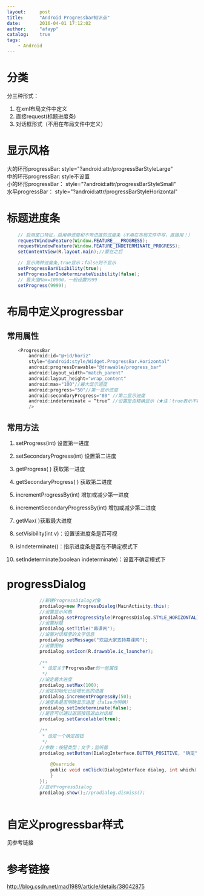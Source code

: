 ```yaml
---
layout:     post
title:      "Android Progressbar知识点"
date:       2016-04-01 17:12:02
author:     "afayp"
catalog:    true
tags:
    - Android
---
```



  
# 分类
分三种形式：

1. 在xml布局文件中定义
2. 直接request(标题进度条)
3. 对话框形式（不用在布局文件中定义）


<!--more-->

# 显示风格

大的环形progressBar: style="?android:attr/progressBarStyleLarge"  
中的环形progressBar: style不设置  
小的环形progressBar： style="?android:attr/progressBarStyleSmall"  
水平progressBar： style="?android:attr/progressBarStyleHorizontal"


# 标题进度条
```java
 	// 启用窗口特征，启用带进度和不带进度的进度条（不用在布局文件中写，直接用！）
    requestWindowFeature(Window.FEATURE___PROGRESS);
    requestWindowFeature(Window.FEATURE_INDETERMINATE_PROGRESS);
    setContentView(R.layout.main);//要在之后

    // 显示两种进度条,true显示；false则不显示
    setProgressBarVisibility(true);
    setProgressBarIndeterminateVisibility(false);
    // 最大值Max=10000，一般设置9999
    setProgress(9999);

```
 
# 布局中定义progressbar

## 常用属性

```java
	<ProgressBar
        android:id="@+id/horiz"
        style="@android:style/Widget.ProgressBar.Horizontal"
        android:progressDrawable="@drawable/progress_bar"
        android:layout_width="match_parent"
        android:layout_height="wrap_content"
        android:max="100"//最大显示进度
        android:progress="50"//第一显示进度
        android:secondaryProgress="80" //第二显示进度
        android:indeterminate = “true” //设置是否精确显示（★注：true表示不精确显示，false表示精确显示进度）
        />

```

## 常用方法
1. setProgress(int) 设置第一进度

2. setSecondaryProgress(int) 设置第二进度

3. getProgress( ) 获取第一进度

4. getSecondaryProgress( ) 获取第二进度

5. incrementProgressBy(int) 增加或减少第一进度

6. incrementSecondaryProgressBy(int) 增加或减少第二进度

7. getMax( )获取最大进度

8. setVisibility(int v)：设置该进度条是否可视 

9. isIndeterminate()：指示进度条是否在不确定模式下

10. setIndeterminate(boolean indeterminate)：设置不确定模式下


# progressDialog 
```java
			//新建ProgressDialog对象
			prodialog=new ProgressDialog(MainActivity.this);
            //设置显示风格
            prodialog.setProgressStyle(ProgressDialog.STYLE_HORIZONTAL);
            //设置标题
            prodialog.setTitle("幕课网");
            //设置对话框里的文字信息
            prodialog.setMessage("欢迎大家支持幕课网");
            //设置图标
            prodialog.setIcon(R.drawable.ic_launcher);
            
            /**
             * 设定关于ProgressBar的一些属性
             */
            //设定最大进度
            prodialog.setMax(100);
            //设定初始化已经增长到的进度
            prodialog.incrementProgressBy(50);
            //进度条是否明确显示进度（false为明确）
            prodialog.setIndeterminate(false);
            //是否可以通过返回按钮退出对话框
            prodialog.setCancelable(true);
            
            /**
             * 设定一个确定按钮
             */
            //参数：按钮类型；文字；监听器
            prodialog.setButton(DialogInterface.BUTTON_POSITIVE, "确定", new DialogInterface.OnClickListener() {
                
                @Override
                public void onClick(DialogInterface dialog, int which) {
                }
            });
            //显示ProgressDialog
            prodialog.show();//prodialog.dismiss();
           
```


# 自定义progressbar样式
见参考链接

# 参考链接

<http://blog.csdn.net/mad1989/article/details/38042875>
